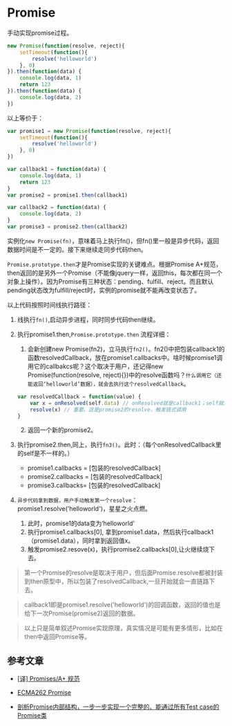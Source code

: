 # Promise

手动实现promise过程。

``` js
new Promise(function(resolve, reject){
    setTimeout(function(){
        resolve('helloworld')
    }, 0)
}).then(function(data) {
    console.log(data, 1)
    return 123
}).then(function(data) {
    console.log(data, 2)
})
```

以上等价于：
``` js
var promise1 = new Promise(function(resolve, reject){
    setTimeout(function(){
        resolve('helloworld')
    }, 0)
})

var callback1 = function(data) {
    console.log(data, 1)
    return 123
}
var promise2 = promise1.then(callback1)

var callback2 = function(data) {
    console.log(data, 2)
}
var promise3 = promise2.then(callback2)
```

实例化`new Promise(fn)`，意味着马上执行fn()，但fn()里一般是异步代码，返回数据时间是不一定的。接下来继续走同步代码then。

`Promise.prototype.then`才是Promise实现的关键难点。根据Promise A+规范，then返回的是另外一个Promise（不能像jquery一样，返回this，每次都在同一个对象上操作）。因为Promise有三种状态：pending、fulfill、reject。而且默认pending状态改为fulfill/reject时，实例的promise就不能再改变状态了。

以上代码按照时间线执行路径：
1. 线执行`fn()`,启动异步进程，同时同步代码then继续。
2. 执行promise1.then,`Promise.prototype.then` 流程详细：
    1. 会新创建new Promise(fn2)，立马执行`fn2()`。fn2()中把包装callback1的函数resolvedCallback，放在promise1.callbacks中。啥时候promise1调用它的callbakcs呢？这个取决于用户，还记得new Promise(function(resolve, reject){})中的resolve函数吗？`什么调用它（还能返回‘helloworld’数据），就会去执行这个resolvedCallback`。

    ``` js
    var resolvedCallback = function(value) {
        var x = onResolved(self.data) // onResolved就是callback1；self就是promise1，能拿到data是因为这个函数执行会在promise1.resolve(‘helloworld’)后
        resolve(x) // 重要。这是promise2的resolve，触发链式调用
    }
    ```
    2. 返回一个新的promise2。
3. 执行promise2.then,同上，执行`fn3()`。此时：（每个onResolvedCallback里的self是不一样的。）
    * promise1.callbacks = [包装的resolvedCallback]
    * promise2.callbacks = [包装的resolvedCallback]
    * promise3.callbacks= [包装的resolvedCallback]
4. `异步代码拿到数据，用户手动触发第一个resolve`：promise1.resolve('helloworld')，星星之火点燃。
    1. 此时，promise1的data变为‘helloworld’
    2. 执行promise1.callbacks[0], 拿到promise1.data，然后执行callback1（promise1.data），同时拿到返回值x。
    3. 触发promise2.resove(x)，执行promise2.callbacks[0],让火继续烧下去。

> 第一个Promise的resolve是取决于用户，但后面Promise.resolve都被封装到then原型中，所以包装了resolvedCallback,一旦开始就会一直链路下去。

> callback1即是promise1.resolve('helloworld')的回调函数，返回的值也是给下一次Promise(promise2)返回的数据。

> 以上只是简单叙述Promise实现原理，真实情况是可能有更多情形，比如在then中返回Promise等。


## 参考文章

* [[译] Promises/A+ 规范](http://www.ituring.com.cn/article/66566)

* [ECMA262 Promise](https://tc39.github.io/ecma262/#sec-promise-objects)

* [
剖析Promise内部结构，一步一步实现一个完整的、能通过所有Test case的Promise类](https://github.com/xieranmaya/blog/issues/3)